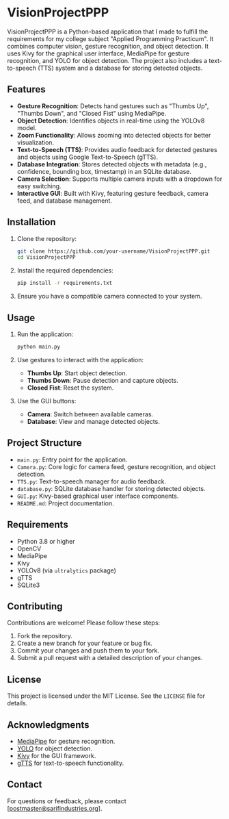# VisionProjectPPP

VisionProjectPPP is a Python-based application that I made to fulfill the requirements for my college subject "Applied Programming Practicum". It combines computer vision, gesture recognition, and object detection. It uses Kivy for the graphical user interface, MediaPipe for gesture recognition, and YOLO for object detection. The project also includes a text-to-speech (TTS) system and a database for storing detected objects.

## Features

- **Gesture Recognition**: Detects hand gestures such as "Thumbs Up", "Thumbs Down", and "Closed Fist" using MediaPipe.
- **Object Detection**: Identifies objects in real-time using the YOLOv8 model.
- **Zoom Functionality**: Allows zooming into detected objects for better visualization.
- **Text-to-Speech (TTS)**: Provides audio feedback for detected gestures and objects using Google Text-to-Speech (gTTS).
- **Database Integration**: Stores detected objects with metadata (e.g., confidence, bounding box, timestamp) in an SQLite database.
- **Camera Selection**: Supports multiple camera inputs with a dropdown for easy switching.
- **Interactive GUI**: Built with Kivy, featuring gesture feedback, camera feed, and database management.

## Installation

1. Clone the repository:
   ```bash
   git clone https://github.com/your-username/VisionProjectPPP.git
   cd VisionProjectPPP
    ```

2. Install the required dependencies:
   ```bash
   pip install -r requirements.txt
   ```
   
3. Ensure you have a compatible camera connected to your system.

## Usage

1. Run the application:
   ```bash
   python main.py
   ```

2. Use gestures to interact with the application:
   - **Thumbs Up**: Start object detection.
   - **Thumbs Down**: Pause detection and capture objects.
   - **Closed Fist**: Reset the system.

3. Use the GUI buttons:
   - **Camera**: Switch between available cameras.
   - **Database**: View and manage detected objects.

## Project Structure

- `main.py`: Entry point for the application.
- `Camera.py`: Core logic for camera feed, gesture recognition, and object detection.
- `TTS.py`: Text-to-speech manager for audio feedback.
- `database.py`: SQLite database handler for storing detected objects.
- `GUI.py`: Kivy-based graphical user interface components.
- `README.md`: Project documentation.

## Requirements

- Python 3.8 or higher
- OpenCV
- MediaPipe
- Kivy
- YOLOv8 (via `ultralytics` package)
- gTTS
- SQLite3

## Contributing

Contributions are welcome! Please follow these steps:

1. Fork the repository.
2. Create a new branch for your feature or bug fix.
3. Commit your changes and push them to your fork.
4. Submit a pull request with a detailed description of your changes.

## License

This project is licensed under the MIT License. See the `LICENSE` file for details.

## Acknowledgments

- [MediaPipe](https://mediapipe.dev/) for gesture recognition.
- [YOLO](https://github.com/ultralytics/yolov5) for object detection.
- [Kivy](https://kivy.org/) for the GUI framework.
- [gTTS](https://pypi.org/project/gTTS/) for text-to-speech functionality.

## Contact

For questions or feedback, please contact [postmaster@sarifindustries.org].